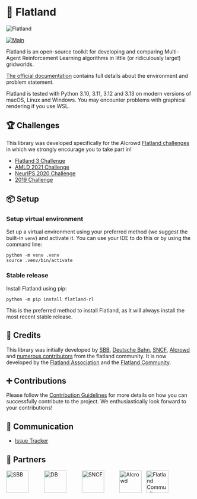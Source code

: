 🚂 Flatland
========

![Flatland](https://i.imgur.com/0rnbSLY.gif)

[![Main](https://github.com/flatland-association/flatland-rl/actions/workflows/main.yml/badge.svg)](https://github.com/flatland-association/flatland-rl/actions/workflows/main.yml)

Flatland is an open-source toolkit for developing and comparing Multi-Agent Reinforcement Learning algorithms in little
(or ridiculously large!) gridworlds.

[The official documentation](https://flatland-association.github.io/flatland-book/intro.html) contains full details about the environment and problem
statement.

Flatland is tested with Python 3.10, 3.11, 3.12 and 3.13 on modern versions of macOS, Linux and Windows. You may encounter
problems with graphical rendering if you use WSL.

🏆 Challenges
---

This library was developed specifically for the
AIcrowd [Flatland challenges](http://flatland.aicrowd.com/research/top-challenge-solutions.html) in which we strongly
encourage you to take part in!

- [Flatland 3 Challenge](https://www.aicrowd.com/challenges/flatland-3)
- [AMLD 2021 Challenge](https://www.aicrowd.com/challenges/flatland)
- [NeurIPS 2020 Challenge](https://www.aicrowd.com/challenges/neurips-2020-flatland-challenge/)
- [2019 Challenge](https://www.aicrowd.com/challenges/flatland-challenge)

📦 Setup
---

### Setup virtual environment

Set up a virtual environment using your preferred method (we suggest the built-in `venv`) and activate it.
You can use your IDE to do this or by using the command line:

```shell
python -m venv .venv
source .venv/bin/activate
```

### Stable release

Install Flatland using pip:

```shell
python -m pip install flatland-rl
```

This is the preferred method to install Flatland, as it will always install the most recent stable release.

👥 Credits
---

This library was initially developed
by [SBB](https://www.sbb.ch/en/), [Deutsche Bahn](https://www.deutschebahn.com/), [SNCF](https://www.sncf.com/en),
[AIcrowd](https://www.aicrowd.com/) and [numerous contributors](https://flatland-association.github.io/flatland-book/misc/credits.html) from the
flatland community. It is now developed by the [Flatland Association](https://flatland-association.org) and the [Flatland Community](https://flatland.cloud).

➕ Contributions
---
Please follow the [Contribution Guidelines](./CONTRIBUTING.md) for more details on how you can successfully contribute
to the project. We enthusiastically look forward to your contributions!

💬 Communication
---

* [Issue Tracker](https://github.com/flatland-association/flatland-rl/issues/)

🔗 Partners
---
<a href="https://sbb.ch" target="_blank" style="margin-right:30px"><img src="https://flatland-association.org/members/sbb-cff-ffs-logo.svg" alt="SBB" height="60"/></a>
&nbsp;
<a href="https://www.deutschebahn.com/" target="_blank" style="margin-right:30px"><img src="https://i.imgur.com/pjTki15.png" alt="DB"  height="60"/></a>
&nbsp;
<a href="https://www.sncf.com/en" target="_blank" style="margin-right:30px"><img src="https://iconape.com/wp-content/png_logo_vector/logo-sncf.png" alt="SNCF"  height="60"/></a>
&nbsp;
<a href="https://www.aicrowd.com" target="_blank"><img src="https://i.imgur.com/kBZQGI9.png" alt="AIcrowd"  height="60"/></a>
&nbsp;
<a href="https://flatland.cloud" target="_blank"><img src="https://flatland-association.org/members/flatland-community-logo.svg" alt="Flatland Community"  height="60"/></a>
